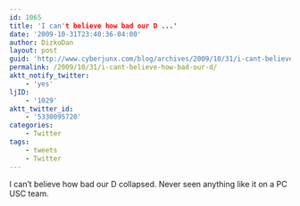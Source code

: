 ```yaml
---
id: 1065
title: 'I can't believe how bad our D ...'
date: '2009-10-31T23:40:36-04:00'
author: DizkoDan
layout: post
guid: 'http://www.cyberjunx.com/blog/archives/2009/10/31/i-cant-believe-how-bad-our-d/'
permalink: /2009/10/31/i-cant-believe-how-bad-our-d/
aktt_notify_twitter:
    - 'yes'
ljID:
    - '1029'
aktt_twitter_id:
    - '5330095720'
categories:
    - Twitter
tags:
    - tweets
    - Twitter
---
```


I can’t believe how bad our D collapsed. Never seen anything like it on a PC USC team.